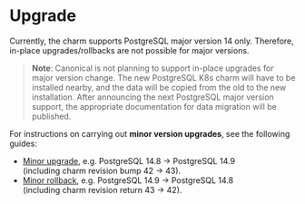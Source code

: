 # Upgrade 

Currently, the charm supports PostgreSQL major version 14 only. Therefore, in-place upgrades/rollbacks are not possible for major versions. 

> **Note**: Canonical is not planning to support in-place upgrades for major version change. The new PostgreSQL K8s charm will have to be installed nearby, and the data will be copied from the old to the new installation. After announcing the next PostgreSQL major version support, the appropriate documentation for data migration will be published.

For instructions on carrying out **minor version upgrades**, see the following guides:

* [Minor upgrade](/t/12095), e.g. PostgreSQL 14.8 -> PostgreSQL 14.9<br/>
(including charm revision bump 42 -> 43).
* [Minor rollback](/t/12096), e.g. PostgreSQL 14.9 -> PostgreSQL 14.8<br/>
(including charm revision return 43 -> 42).